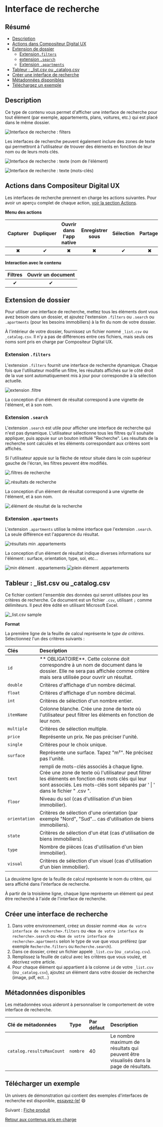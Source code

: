 # Interface de recherche

## Résumé
* [Description](#description)
* [Actions dans Compositeur Digital UX](#actions-dans-compositeur-digital-ux)
* [Extension de dossier](#extension-de-dossier)  
  * [Extension`.filters`](#extension-filters)
  * [extension `.search`](#extension-search)
  * [Extension `.apartments`](#extension-apartments)
* [Tableur : \_list.csv ou \_catalog.csv](#tableur--_listcsv-ou-_catalogcsv)
* [Créer une interface de recherche](#créer-une-interface-de-recherche)
* [Métadonnées disponibles](#métadonnées-disponibles)
* [Téléchargez un exemple](#télécharger-un-exemple)


## Description 

Ce type de contenu vous permet d'afficher une interface de recherche pour tout élément (par exemple, appartements, plans, voitures, etc.) qui est placé dans le même dossier.

![Interface de recherche : filters](../../../en/img/content_filters.JPG)

Les interfaces de recherche peuvent également inclure des zones de texte qui permettront à l'utilisateur de trouver des éléments en fonction de leur nom ou de leurs mots clés.

![Interface de recherche : texte (nom de l'élément)](../../../en/img/content_filters_text_items_name.JPG)

![Interface de recherche : texte (mots-clés)](../../../en/img/content_filters_text_keywords.JPG)

## Actions dans Compositeur Digital UX

Les interfaces de recherche prennent en charge les actions suivantes. Pour avoir un aperçu complet de chaque action, [voir la section Actions](actions.md).

**Menu des actions**

| Capturer  | Dupliquer | Ouvrir dans l'app native | Enregistrer sous | Sélection | Partager |
|:---------:|:---------:|:------------------------:|:----------------:|:---------:|:--------:|
| &#x2716;  | &#x2714;  | &#x2716;                 | &#x2716;         | &#x2714;  | &#x2716; |

**Interaction avec le contenu**

| Filtres  | Ouvrir un document |
|:--------:|:------------------:|
| &#x2714; | &#x2714;           | 

## Extension de dossier

Pour utiliser une interface de recherche, mettez tous les éléments dont vous avez besoin dans un dossier, et ajoutez l'extension `.filters` ou `.search` ou `.apartments` (pour les besoins immobiliers) à la fin du nom de votre dossier.

À l'intérieur de votre dossier, fournissez un fichier nommé `_list.csv` ou `_catalog.csv`. Il n'y a pas de différences entre ces fichiers, mais seuls ces noms sont pris en charge par Compositeur Digital UX.

### Extension `.filters`

L'extension `.filters` fournit une interface de recherche dynamique. Chaque fois que l'utilisateur modifie un filtre, les résultats affichés sur le côté droit de la vue sont automatiquement mis à jour pour correspondre à la sélection actuelle.

![extension .filtre](../../../en/img/content_filters.JPG)

La conception d'un élément de résultat correspond à une vignette de l'élément, et à son nom.

### Extension `.search` 

L'extension `.search` est utile pour afficher une interface de recherche qui n'est pas dynamique. L'utilisateur sélectionne tous les filtres qu'il souhaite appliquer, puis appuie sur un bouton intitulé "Recherche". Les résultats de la recherche sont calculés et les éléments correspondant aux critères sont affichés.

Si l'utilisateur appuie sur la flèche de retour située dans le coin supérieur gauche de l'écran, les filtres peuvent être modifiés.

![.filtres de recherche](../../../en/img/content_search1.JPG)

![.résultats de recherche](../../../en/img/content_search2.JPG)

La conception d'un élément de résultat correspond à une vignette de l'élément, et à son nom.

![.élément de résultat de la recherche](../../../en/img/content_search_default_item.JPG)

### Extension `.apartments` 

L'extension `.apartments` utilise la même interface que l'extension `.search`. La seule différence est l'apparence du résultat.

![résultats min .appartements](../../../en/img/content_apartments.JPG)

La conception d'un élément de résultat indique diverses informations sur l'élément : surface, orientation, type, sol, etc...

![min élément . appartements](../../../en/img/content_apartments_item_min.JPG) 
![plein élément .appartements](../../../en/img/content_apartments_item_full.JPG)

## Tableur : \_list.csv ou \_catalog.csv

Ce fichier contient l'ensemble des données qui seront utilisées pour les critères de recherche. Ce document est un fichier `.csv`, utilisant `;` comme délimiteurs. Il peut être édité en utilisant Microsoft Excel. 

![\_list.csv sample](../../../en/img/content_search_csv.JPG)

**Format**

La première ligne de la feuille de calcul représente le *type de critères*. Sélectionnez l'un des critères suivants :

| Clés          | Description                |
|:--------------|:------------------------------------------------------------------------------------------------------|
| `id`          | ** OBLIGATOIRE**. Cette colonne doit correspondre à un nom de document dans le dossier. Elle ne sera pas affichée comme critère mais sera utilisée pour ouvrir un résultat.                                                                     |
| `double`      | Critères d'affichage d'un nombre décimal.                                                             |
| `float`       | Critères d'affichage d'un nombre décimal.                                                             |
| `int`         | Critères de sélection d'un nombre entier.                                                             |
| `itemName`    | Colonne blanche. Crée une zone de texte où l'utilisateur peut filtrer les éléments en fonction de leur nom. |
| `multiple`    | Critères de sélection multiple.                                                                       |
| `price`       | Représente un prix. Ne pas préciser l'unité.                                                          |
| `single`      | Critères pour le choix unique.                                                                        |
| `surface`     | Représente une surface. Tapez "m²". Ne précisez pas l'unité.                                          |
| `text`        | rempli de mots-clés associés à chaque ligne. Crée une zone de texte où l'utilisateur peut filtrer les éléments en fonction des mots clés qui leur sont associés. Les mots-clés sont séparés par ' \| ' dans le fichier " .csv ". |
| `floor`       | Niveau du sol (cas d'utilisation d'un bien immobilier).                                               |
| `orientation` | Critères de sélection d'une orientation (par exemple "Nord", "Sud"... cas d'utilisation de biens immobiliers). |
| `state`       | Critères de sélection d'un état (cas d'utilisation de biens immobiliers).                             |
| `type`        | Nombre de pièces (cas d'utilisation d'un bien immobilier).                                            |
| `visual`      | Critères de sélection d'un visuel (cas d'utilisation d'un bien immobilier).                           |

La deuxième ligne de la feuille de calcul représente le nom du critère, qui sera affiché dans l'interface de recherche.

À partir de la troisième ligne, chaque ligne représente un élément qui peut être recherché à l'aide de l'interface de recherche.

## Créer une interface de recherche

1. Dans votre environnement, créez un dossier nommé `<Nom de votre interface de recherche>.filters` ou `<Nom de votre interface de recherche>.search` ou `<Nom de votre interface de recherche>.apartments` selon le type de vue que vous préférez (par exemple `Recherche.filters` ou `Recherche.search`).
1. Dans ce dossier, créez un fichier appelé `_list.csv` (ou `_catalog.csv`). 
1. Remplissez la feuille de calcul avec les critères que vous voulez, et décrivez votre article.
1. Pour chaque élément qui appartient à la colonne `id` de votre `_list.csv` (ou `_catalog.csv`), ajoutez un élément dans votre dossier de recherche (image, pdf, ect...)

## Métadonnées disponibles

Les métadonnées vous aideront à personnaliser le comportement de votre interface de recherche.

| Clé de métadonnées        | Type    | Par défaut | Description |
|:--------------------------|:--------|:-----------|:------------|
| `catalog.resultsMaxCount` |`nombre` | 40         | Le nombre maximum de résultats qui peuvent être visualisés dans la page de résultats. |


## Télécharger un exemple

Un univers de démonstration qui contient des exemples d'interfaces de recherche est disponible, [essayez-le!](../../../en/organise_content/Demo-Universe.zip) &#x1f604;


Suivant : [Fiche produit](productsheet.md)

[Retour aux contenus pris en charge](index.md)
